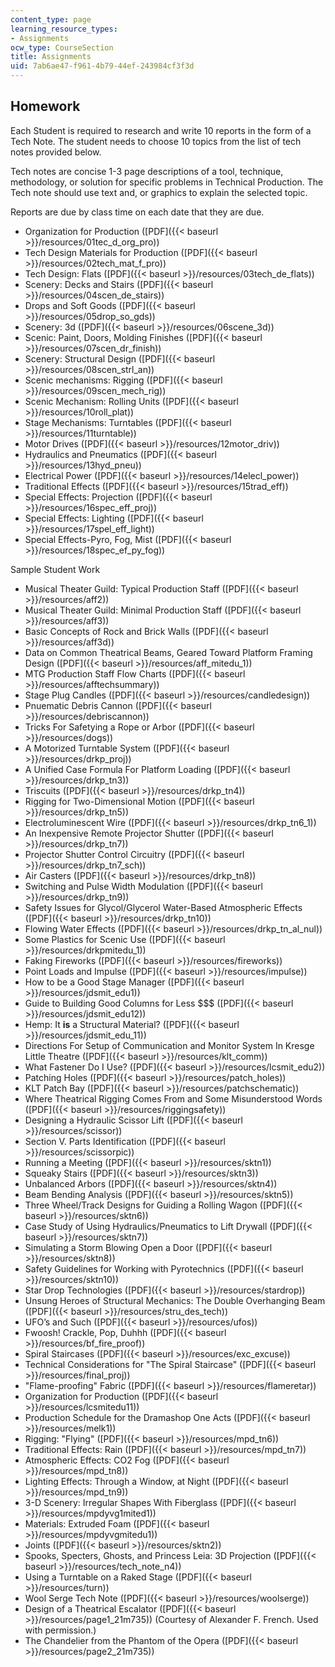 ```yaml
---
content_type: page
learning_resource_types:
- Assignments
ocw_type: CourseSection
title: Assignments
uid: 7ab6ae47-f961-4b79-44ef-243984cf3f3d
---
```


Homework
--------

Each Student is required to research and write 10 reports in the form of a Tech Note. The student needs to choose 10 topics from the list of tech notes provided below.

Tech notes are concise 1-3 page descriptions of a tool, technique, methodology, or solution for specific problems in Technical Production. The Tech note should use text and, or graphics to explain the selected topic.

Reports are due by class time on each date that they are due.

*   Organization for Production ([PDF]({{< baseurl >}}/resources/01tec_d_org_pro))
*   Tech Design Materials for Production ([PDF]({{< baseurl >}}/resources/02tech_mat_f_pro))
*   Tech Design: Flats ([PDF]({{< baseurl >}}/resources/03tech_de_flats))
*   Scenery: Decks and Stairs ([PDF]({{< baseurl >}}/resources/04scen_de_stairs))
*   Drops and Soft Goods ([PDF]({{< baseurl >}}/resources/05drop_so_gds))
*   Scenery: 3d ([PDF]({{< baseurl >}}/resources/06scene_3d))
*   Scenic: Paint, Doors, Molding Finishes ([PDF]({{< baseurl >}}/resources/07scen_dr_finish))
*   Scenery: Structural Design ([PDF]({{< baseurl >}}/resources/08scen_strl_an))
*   Scenic mechanisms: Rigging ([PDF]({{< baseurl >}}/resources/09scen_mech_rig))
*   Scenic Mechanism: Rolling Units ([PDF]({{< baseurl >}}/resources/10roll_plat))
*   Stage Mechanisms: Turntables ([PDF]({{< baseurl >}}/resources/11turntable))
*   Motor Drives ([PDF]({{< baseurl >}}/resources/12motor_driv))
*   Hydraulics and Pneumatics ([PDF]({{< baseurl >}}/resources/13hyd_pneu))
*   Electrical Power ([PDF]({{< baseurl >}}/resources/14elecl_power))
*   Traditional Effects ([PDF]({{< baseurl >}}/resources/15trad_eff))
*   Special Effects: Projection ([PDF]({{< baseurl >}}/resources/16spec_eff_proj))
*   Special Effects: Lighting ([PDF]({{< baseurl >}}/resources/17spel_eff_light))
*   Special Effects-Pyro, Fog, Mist ([PDF]({{< baseurl >}}/resources/18spec_ef_py_fog))

Sample Student Work

*   Musical Theater Guild: Typical Production Staff ([PDF]({{< baseurl >}}/resources/aff2))
*   Musical Theater Guild: Minimal Production Staff ([PDF]({{< baseurl >}}/resources/aff3))
*   Basic Concepts of Rock and Brick Walls ([PDF]({{< baseurl >}}/resources/aff3d))
*   Data on Common Theatrical Beams, Geared Toward Platform Framing Design ([PDF]({{< baseurl >}}/resources/aff_mitedu_1))
*   MTG Production Staff Flow Charts ([PDF]({{< baseurl >}}/resources/afftechsummary))
*   Stage Plug Candles ([PDF]({{< baseurl >}}/resources/candledesign))
*   Pnuematic Debris Cannon ([PDF]({{< baseurl >}}/resources/debriscannon))
*   Tricks For Safetying a Rope or Arbor ([PDF]({{< baseurl >}}/resources/dogs))
*   A Motorized Turntable System ([PDF]({{< baseurl >}}/resources/drkp_proj))
*   A Unified Case Formula For Platform Loading ([PDF]({{< baseurl >}}/resources/drkp_tn3))
*   Triscuits ([PDF]({{< baseurl >}}/resources/drkp_tn4))
*   Rigging for Two-Dimensional Motion ([PDF]({{< baseurl >}}/resources/drkp_tn5))
*   Electroluminescent Wire ([PDF]({{< baseurl >}}/resources/drkp_tn6_1))
*   An Inexpensive Remote Projector Shutter ([PDF]({{< baseurl >}}/resources/drkp_tn7))
*   Projector Shutter Control Circuitry ([PDF]({{< baseurl >}}/resources/drkp_tn7_sch))
*   Air Casters ([PDF]({{< baseurl >}}/resources/drkp_tn8))
*   Switching and Pulse Width Modulation ([PDF]({{< baseurl >}}/resources/drkp_tn9))
*   Safety Issues for Glycol/Glycerol Water-Based Atmospheric Effects ([PDF]({{< baseurl >}}/resources/drkp_tn10))
*   Flowing Water Effects ([PDF]({{< baseurl >}}/resources/drkp_tn_al_nul))
*   Some Plastics for Scenic Use ([PDF]({{< baseurl >}}/resources/drkpmitedu_1))
*   Faking Fireworks ([PDF]({{< baseurl >}}/resources/fireworks))
*   Point Loads and Impulse ([PDF]({{< baseurl >}}/resources/impulse))
*   How to be a Good Stage Manager ([PDF]({{< baseurl >}}/resources/jdsmit_edu1))
*   Guide to Building Good Columns for Less $$$ ([PDF]({{< baseurl >}}/resources/jdsmit_edu12))
*   Hemp: It **is** a Structural Material? ([PDF]({{< baseurl >}}/resources/jdsmit_edu_11))
*   Directions For Setup of Communication and Monitor System In Kresge Little Theatre ([PDF]({{< baseurl >}}/resources/klt_comm))
*   What Fastener Do I Use? ([PDF]({{< baseurl >}}/resources/lcsmit_edu2))
*   Patching Holes ([PDF]({{< baseurl >}}/resources/patch_holes))
*   KLT Patch Bay ([PDF]({{< baseurl >}}/resources/patchschematic))
*   Where Theatrical Rigging Comes From and Some Misunderstood Words ([PDF]({{< baseurl >}}/resources/riggingsafety))
*   Designing a Hydraulic Scissor Lift ([PDF]({{< baseurl >}}/resources/scissor))
*   Section V. Parts Identification ([PDF]({{< baseurl >}}/resources/scissorpic))
*   Running a Meeting ([PDF]({{< baseurl >}}/resources/sktn1))
*   Squeaky Stairs ([PDF]({{< baseurl >}}/resources/sktn3))
*   Unbalanced Arbors ([PDF]({{< baseurl >}}/resources/sktn4))
*   Beam Bending Analysis ([PDF]({{< baseurl >}}/resources/sktn5))
*   Three Wheel/Track Designs for Guiding a Rolling Wagon ([PDF]({{< baseurl >}}/resources/sktn6))
*   Case Study of Using Hydraulics/Pneumatics to Lift Drywall ([PDF]({{< baseurl >}}/resources/sktn7))
*   Simulating a Storm Blowing Open a Door ([PDF]({{< baseurl >}}/resources/sktn8))
*   Safety Guidelines for Working with Pyrotechnics ([PDF]({{< baseurl >}}/resources/sktn10))
*   Star Drop Technologies ([PDF]({{< baseurl >}}/resources/stardrop))
*   Unsung Heroes of Structural Mechanics: The Double Overhanging Beam ([PDF]({{< baseurl >}}/resources/stru_des_tech))
*   UFO’s and Such ([PDF]({{< baseurl >}}/resources/ufos))
*   Fwoosh! Crackle, Pop, Duhhh ([PDF]({{< baseurl >}}/resources/bf_fire_proof))
*   Spiral Staircases ([PDF]({{< baseurl >}}/resources/exc_excuse))
*   Technical Considerations for "The Spiral Staircase" ([PDF]({{< baseurl >}}/resources/final_proj))
*   "Flame-proofing" Fabric ([PDF]({{< baseurl >}}/resources/flameretar))
*   Organization for Production ([PDF]({{< baseurl >}}/resources/lcsmitedu11))
*   Production Schedule for the Dramashop One Acts ([PDF]({{< baseurl >}}/resources/melk1))
*   Rigging: "Flying" ([PDF]({{< baseurl >}}/resources/mpd_tn6))
*   Traditional Effects: Rain ([PDF]({{< baseurl >}}/resources/mpd_tn7))
*   Atmospheric Effects: CO2 Fog ([PDF]({{< baseurl >}}/resources/mpd_tn8))
*   Lighting Effects: Through a Window, at Night ([PDF]({{< baseurl >}}/resources/mpd_tn9))
*   3-D Scenery: Irregular Shapes With Fiberglass ([PDF]({{< baseurl >}}/resources/mpdyvg1mited1))
*   Materials: Extruded Foam ([PDF]({{< baseurl >}}/resources/mpdyvgmitedu1))
*   Joints ([PDF]({{< baseurl >}}/resources/sktn2))
*   Spooks, Specters, Ghosts, and Princess Leia: 3D Projection ([PDF]({{< baseurl >}}/resources/tech_note_n4))
*   Using a Turntable on a Raked Stage ([PDF]({{< baseurl >}}/resources/turn))
*   Wool Serge Tech Note ([PDF]({{< baseurl >}}/resources/woolserge))
*   Design of a Theatrical Escalator ([PDF]({{< baseurl >}}/resources/page1_21m735)) (Courtesy of Alexander F. French. Used with permission.)
*   The Chandelier from the Phantom of the Opera ([PDF]({{< baseurl >}}/resources/page2_21m735))